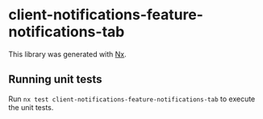 # client-notifications-feature-notifications-tab

This library was generated with [Nx](https://nx.dev).

## Running unit tests

Run `nx test client-notifications-feature-notifications-tab` to execute the unit tests.
